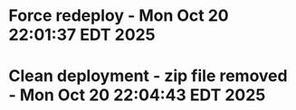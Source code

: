 # Force redeploy - Mon Oct 20 22:01:37 EDT 2025
# Clean deployment - zip file removed - Mon Oct 20 22:04:43 EDT 2025
